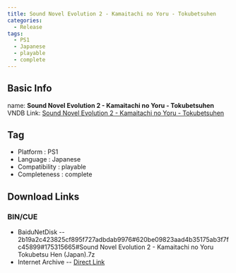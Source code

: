 ```yaml
---
title: Sound Novel Evolution 2 - Kamaitachi no Yoru - Tokubetsuhen
categories:
  - Release
tags:
  - PS1
  - Japanese
  - playable
  - complete
---
```

## Basic Info

name: **Sound Novel Evolution 2 - Kamaitachi no Yoru - Tokubetsuhen**
VNDB Link: [Sound Novel Evolution 2 - Kamaitachi no Yoru - Tokubetsuhen](https://vndb.org/r2334)

## Tag
 - Platform : PS1
 - Language : Japanese
 - Compatibility : playable
 - Completeness : complete

## Download Links
### BIN/CUE
 - BaiduNetDisk
 -- 2b19a2c423825cf895f727adbdab9976#620be09823aad4b35175ab3f7fc45899#175315665#Sound Novel Evolution 2 - Kamaitachi no Yoru Tokubetsu Hen (Japan).7z
 - Internet Archive
 -- [Direct Link](https://archive.org/download/sony_playstation_part4/Sound%20Novel%20Evolution%202%20-%20Kamaitachi%20no%20Yoru%20Tokubetsu-hen%20%28Japan%29.zip)